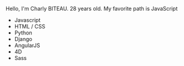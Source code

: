 Hello, I'm Charly BITEAU. 28 years old.
My favorite path is JavaScript
* Javascript
* HTML / CSS
* Python
* Django
* AngularJS
* 4D
* Sass
